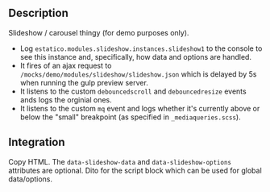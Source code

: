 ## Description

Slideshow / carousel thingy (for demo purposes only).

* Log `estatico.modules.slideshow.instances.slideshow1` to the console to see this instance and, specifically, how data and options are handled.
* It fires of an ajax request to `/mocks/demo/modules/slideshow/slideshow.json` which is delayed by 5s when running the gulp preview server.
* It listens to the custom `debouncedscroll` and `debouncedresize` events ands logs the orginial ones.
* It listens to the custom `mq` event and logs whether it's currently above or below the "small" breakpoint (as specified in `_mediaqueries.scss`).

## Integration

Copy HTML. The `data-slideshow-data` and `data-slideshow-options` attributes are optional. Dito for the script block which can be used for global data/options.
